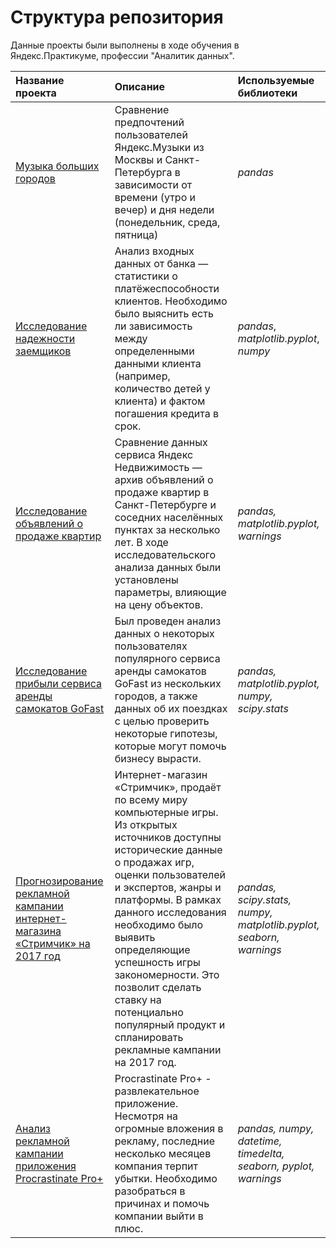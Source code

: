 # Структура репозитория
Данные проекты были выполнены в ходе обучения в Яндекс.Практикуме, профессии "Аналитик данных".

| **Название проекта**                            | **Описание**        | **Используемые библиотеки**     |
|:------------------------------------------------| :-------------------|:--------------------------------|
| [Музыка больших городов](yandex_music_project)  | Сравнение предпочтений пользователей Яндекс.Музыки из Москвы и Санкт-Петербурга в зависимости от времени (утро и вечер) и дня недели (понедельник, среда, пятница) | *pandas* |
| [Исследование надежности заемщиков](bank_project)| Анализ входных данных от банка — статистики о платёжеспособности клиентов. Необходимо было выяснить есть ли зависимость между определенными данными клиента (например, количество детей у клиента) и фактом погашения кредита в срок. | *pandas*, *matplotlib.pyplot*, *numpy*|
| [Исследование объявлений о продаже квартир](apartment_project)| Сравнение данных сервиса Яндекс Недвижимость — архив объявлений о продаже квартир в Санкт-Петербурге и соседних населённых пунктах за несколько лет. В ходе исследовательского анализа данных были установлены параметры, влияющие на цену объектов. | *pandas, matplotlib.pyplot, warnings*|
|  [Исследование прибыли сервиса аренды самокатов GoFast](gofast_revenue_project)| Был проведен анализ данных о некоторых пользователях популярного сервиса аренды самокатов GoFast из нескольких городов, а также данных об их поездках с целью проверить некоторые гипотезы, которые могут помочь бизнесу вырасти. | *pandas, matplotlib.pyplot, numpy, scipy.stats*|
| [Прогнозирование рекламной кампании интернет-магазина «Стримчик» на 2017 год](advertising_campaign)| Интернет-магазин «Стримчик», продаёт по всему миру компьютерные игры. Из открытых источников доступны исторические данные о продажах игр, оценки пользователей и экспертов, жанры и платформы. В рамках данного исследования необходимо было выявить определяющие успешность игры закономерности. Это позволит сделать ставку на потенциально популярный продукт и спланировать рекламные кампании на 2017 год. | *pandas, scipy.stats, numpy, matplotlib.pyplot, seaborn, warnings*|
| [Анализ рекламной кампании приложения Procrastinate Pro+](analysis_of_advertising_campaign)| Procrastinate Pro+ - развлекательное приложение. Несмотря на огромные вложения в рекламу, последние несколько месяцев компания терпит убытки. Необходимо разобраться в причинах и помочь компании выйти в плюс. | *pandas, numpy, datetime, timedelta, seaborn, pyplot, warnings*|

